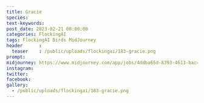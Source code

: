 ```yaml
---
title: Gracie
species: 
text-keywords: 
post_date: 2023-02-21 00:00:00
categories: FlockingAI
tags: FlockingAI Birds MidJourney 
header      :
  teaser    : /public/uploads/flockingai/183-gracie.png
prompt: 
midjourney: https://www.midjourney.com/app/jobs/4ddba65d-8393-4613-bacc-1a71789fe4e0
instagram: 
twitter: 
facebook: 
gallery: 
  - /public/uploads/flockingai/183-gracie.png
---
```


